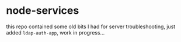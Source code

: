 # node-services

this repo contained some old bits I had for server troubleshooting, just added `ldap-auth-app`, work in progress...
